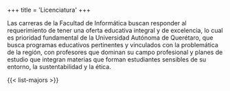 +++
title = 'Licenciatura'
+++

Las carreras de la Facultad de Informática buscan responder al requerimiento de tener una oferta educativa integral y de excelencia, lo cual es prioridad fundamental de la Universidad Autónoma de Querétaro, que busca programas educativos pertinentes y vinculados con la problemática de la región, con profesores que dominan su campo profesional y planes de estudio que integran materias que forman estudiantes sensibles de su entorno, la sustentabilidad y la ética.

{{< list-majors >}}
